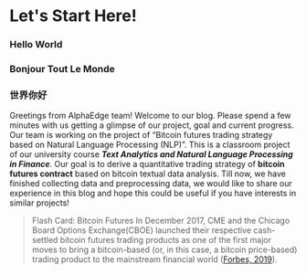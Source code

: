 # Let's Start Here!
### Hello World
### Bonjour Tout Le Monde
### 世界你好  
  
Greetings from AlphaEdge team!
Welcome to our blog. Please spend a few minutes with us getting a glimpse of our project, goal and current progress.
Our team is working on the project of “Bitcoin futures trading strategy based on Natural Language Processing (NLP)”. This is a classroom project of our university course **_Text Analytics and Natural Language Processing in Finance_**. Our goal is to derive a quantitative trading strategy of **bitcoin futures contract** based on bitcoin textual data analysis.
Till now, we have finished collecting data and preprocessing data, we would like to share our experience in this blog and hope this could be useful if you have interests in similar projects!

> Flash Card: Bitcoin Futures
>In December 2017, CME and the Chicago Board Options Exchange(CBOE) launched their respective cash-settled bitcoin futures trading products as one of the first major moves to bring a bitcoin-based (or, in this case, a bitcoin price-based) trading product to the mainstream financial world ([Forbes, 2019](https://www.forbes.com/sites/benjaminpirus/2019/08/28/cme-bitcoin-futures-now-average-370-million-in-trading-per-day/#7315d86667ea)).
